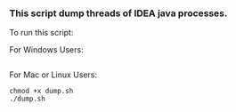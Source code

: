 ### This script dump threads of IDEA java processes.

To run this script:

For Windows Users:

```

```

For Mac or Linux Users:

```
chmod +x dump.sh
./dump.sh
```